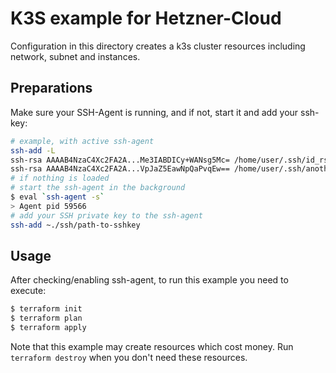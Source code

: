 #  K3S example for Hetzner-Cloud

Configuration in this directory creates a k3s cluster resources including network, subnet and instances.

## Preparations

Make sure your SSH-Agent is running, and if not, start it and add your ssh-key:

```bash
# example, with active ssh-agent
ssh-add -L
ssh-rsa AAAAB4NzaC4Xc2FA2A...Me3IABDICy+WANsg5Mc= /home/user/.ssh/id_rsa
ssh-rsa AAAAB4NzaC4Xc2FA2A...VpJaZ5EawNpQaPvqEw== /home/user/.ssh/another_user_key
# if nothing is loaded
# start the ssh-agent in the background
$ eval `ssh-agent -s`
> Agent pid 59566
# add your SSH private key to the ssh-agent
ssh-add ~./ssh/path-to-sshkey
```

## Usage

After checking/enabling ssh-agent, to run this example you need to execute:

```bash
$ terraform init
$ terraform plan
$ terraform apply
```

Note that this example may create resources which cost money. Run `terraform destroy` when you don't need these resources.
